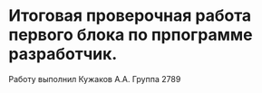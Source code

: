 # Итоговая проверочная работа первого блока по прпограмме разработчик.  
Работу выполнил Кужаков А.А. Группа 2789  
